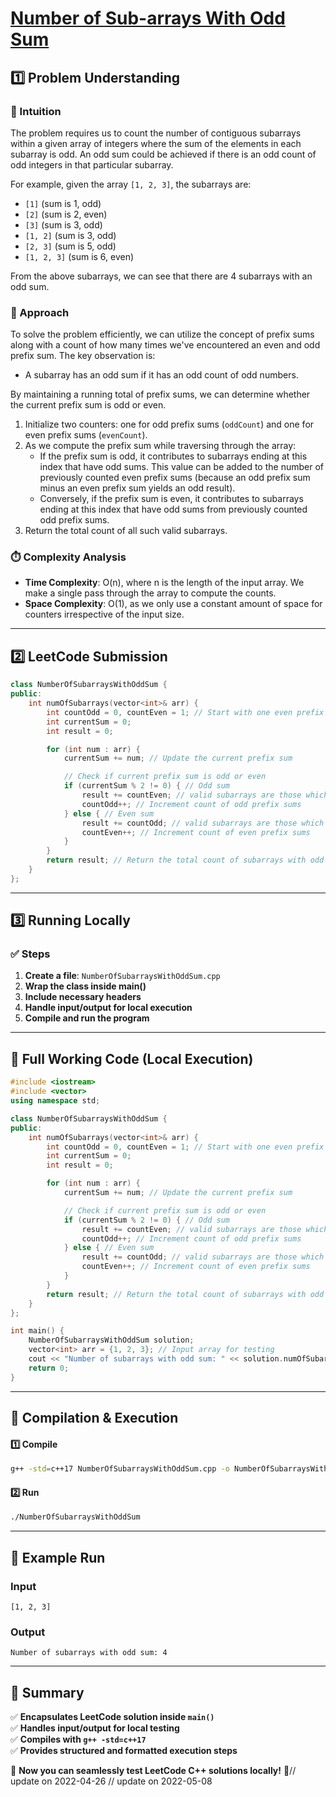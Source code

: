 # **[Number of Sub-arrays With Odd Sum](https://leetcode.com/problems/number-of-sub-arrays-with-odd-sum/description/)**  

## **1️⃣ Problem Understanding**  
### **📌 Intuition**  
The problem requires us to count the number of contiguous subarrays within a given array of integers where the sum of the elements in each subarray is odd. An odd sum could be achieved if there is an odd count of odd integers in that particular subarray. 

For example, given the array `[1, 2, 3]`, the subarrays are:
- `[1]` (sum is 1, odd)
- `[2]` (sum is 2, even)
- `[3]` (sum is 3, odd)
- `[1, 2]` (sum is 3, odd)
- `[2, 3]` (sum is 5, odd)
- `[1, 2, 3]` (sum is 6, even)

From the above subarrays, we can see that there are 4 subarrays with an odd sum.

### **🚀 Approach**  
To solve the problem efficiently, we can utilize the concept of prefix sums along with a count of how many times we've encountered an even and odd prefix sum. The key observation is:
- A subarray has an odd sum if it has an odd count of odd numbers.
  
By maintaining a running total of prefix sums, we can determine whether the current prefix sum is odd or even. 

1. Initialize two counters: one for odd prefix sums (`oddCount`) and one for even prefix sums (`evenCount`).
2. As we compute the prefix sum while traversing through the array:
   - If the prefix sum is odd, it contributes to subarrays ending at this index that have odd sums. This value can be added to the number of previously counted even prefix sums (because an odd prefix sum minus an even prefix sum yields an odd result).
   - Conversely, if the prefix sum is even, it contributes to subarrays ending at this index that have odd sums from previously counted odd prefix sums.
3. Return the total count of all such valid subarrays.

### **⏱️ Complexity Analysis**  
- **Time Complexity**: O(n), where n is the length of the input array. We make a single pass through the array to compute the counts.
- **Space Complexity**: O(1), as we only use a constant amount of space for counters irrespective of the input size.  

---  

## **2️⃣ LeetCode Submission**  
```cpp
class NumberOfSubarraysWithOddSum {
public:
    int numOfSubarrays(vector<int>& arr) {
        int countOdd = 0, countEven = 1; // Start with one even prefix sum (0)
        int currentSum = 0;
        int result = 0;

        for (int num : arr) {
            currentSum += num; // Update the current prefix sum

            // Check if current prefix sum is odd or even
            if (currentSum % 2 != 0) { // Odd sum
                result += countEven; // valid subarrays are those which are preceded by even prefix sums
                countOdd++; // Increment count of odd prefix sums
            } else { // Even sum
                result += countOdd; // valid subarrays are those which are preceded by odd prefix sums
                countEven++; // Increment count of even prefix sums
            }
        }
        return result; // Return the total count of subarrays with odd sums
    }
};
```

---  

## **3️⃣ Running Locally**  
### **✅ Steps**  
1. **Create a file**: `NumberOfSubarraysWithOddSum.cpp`  
2. **Wrap the class inside main()**  
3. **Include necessary headers**  
4. **Handle input/output for local execution**  
5. **Compile and run the program**  

---  

## **📝 Full Working Code (Local Execution)**  
```cpp
#include <iostream>
#include <vector>
using namespace std;

class NumberOfSubarraysWithOddSum {
public:
    int numOfSubarrays(vector<int>& arr) {
        int countOdd = 0, countEven = 1; // Start with one even prefix sum (0)
        int currentSum = 0;
        int result = 0;

        for (int num : arr) {
            currentSum += num; // Update the current prefix sum

            // Check if current prefix sum is odd or even
            if (currentSum % 2 != 0) { // Odd sum
                result += countEven; // valid subarrays are those which are preceded by even prefix sums
                countOdd++; // Increment count of odd prefix sums
            } else { // Even sum
                result += countOdd; // valid subarrays are those which are preceded by odd prefix sums
                countEven++; // Increment count of even prefix sums
            }
        }
        return result; // Return the total count of subarrays with odd sums
    }
};

int main() {
    NumberOfSubarraysWithOddSum solution;
    vector<int> arr = {1, 2, 3}; // Input array for testing
    cout << "Number of subarrays with odd sum: " << solution.numOfSubarrays(arr) << endl; // Expected output: 4
    return 0;
}
```

---  

## **🔧 Compilation & Execution**  
#### **1️⃣ Compile**  
```bash
g++ -std=c++17 NumberOfSubarraysWithOddSum.cpp -o NumberOfSubarraysWithOddSum
```  

#### **2️⃣ Run**  
```bash
./NumberOfSubarraysWithOddSum
```  

---  

## **🎯 Example Run**  
### **Input**  
```
[1, 2, 3]
```  
### **Output**  
```
Number of subarrays with odd sum: 4
```  

---  

## **📌 Summary**  
✅ **Encapsulates LeetCode solution inside `main()`**  
✅ **Handles input/output for local testing**  
✅ **Compiles with `g++ -std=c++17`**  
✅ **Provides structured and formatted execution steps**  

🚀 **Now you can seamlessly test LeetCode C++ solutions locally!** 🚀// update on 2022-04-26
// update on 2022-05-08
